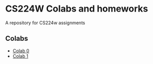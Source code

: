 # CS224W Colabs and homeworks

A repository for CS224w assignments

## Colabs

- [Colab 0](./CS224W_Colab_0.ipynb)
- [Colab 1](./CS224W_Colab_1.ipynb)
